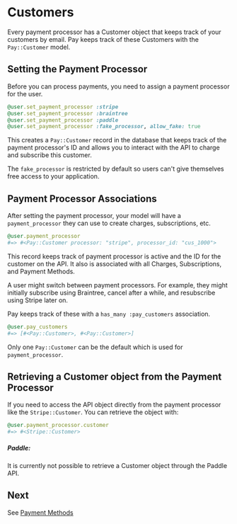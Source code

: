 # Customers

Every payment processor has a Customer object that keeps track of your customers by email. Pay keeps track of these Customers with the `Pay::Customer` model.

## Setting the Payment Processor

Before you can process payments, you need to assign a payment processor for the user.

```ruby
@user.set_payment_processor :stripe
@user.set_payment_processor :braintree
@user.set_payment_processor :paddle
@user.set_payment_processor :fake_processor, allow_fake: true
```

This creates a `Pay::Customer` record in the database that keeps track of the payment processor's ID and allows you to interact with the API to charge and subscribe this customer.

The `fake_processor` is restricted by default so users can't give themselves free access to your application.

## Payment Processor Associations

After setting the payment processor, your model will have a `payment_processor` they can use to create charges, subscriptions, etc.

```ruby
@user.payment_processor 
#=> #<Pay::Customer processor: "stripe", processor_id: "cus_1000">
```

This record keeps track of payment processor is active and the ID for the customer on the API. It also is associated with all Charges, Subscriptions, and Payment Methods.

A user might switch between payment processors. For example, they might initially subscribe using Braintree, cancel after a while, and resubscribe using Stripe later on. 

Pay keeps track of these with a `has_many :pay_customers` association.

```ruby
@user.pay_customers
#=> [#<Pay::Customer>, #<Pay::Customer>]
```

Only one `Pay::Customer` can be the default which is used for `payment_processor`.

## Retrieving a Customer object from the Payment Processor

If you need to access the API object directly from the payment processor like the `Stripe::Customer`. You can retrieve the object with:

```ruby
@user.payment_processor.customer
#=> #<Stripe::Customer>
```

##### Paddle: 

It is currently not possible to retrieve a Customer object through the Paddle API.

## Next

See [Payment Methods](4_payment_methods.md)
